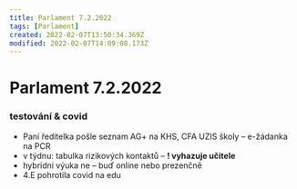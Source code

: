 ```yaml
---
title: Parlament 7.2.2022
tags: [Parlament]
created: 2022-02-07T13:50:34.369Z
modified: 2022-02-07T14:09:08.173Z
---
```


# Parlament 7.2.2022
### testování & covid
- Paní ředitelka pošle seznam AG+ na KHS, CFA UZIS školy – e-žádanka na PCR
- v týdnu: tabulka rizikových kontaktů – __! vyhazuje učitele__
- hybridní výuka ne – buď online nebo prezenčně
- 4.E pohrotila covid na edu


